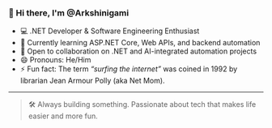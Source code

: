 ### 👋 Hi there, I'm @Arkshinigami 

- 💻 .NET Developer & Software Engineering Enthusiast  
- 🌱 Currently learning ASP.NET Core, Web APIs, and backend automation  
- 🤝 Open to collaboration on .NET and AI-integrated automation projects  
- 😄 Pronouns: He/Him  
- ⚡ Fun fact: The term *“surfing the internet”* was coined in 1992 by librarian Jean Armour Polly (aka Net Mom).

---

> 🛠️ Always building something. Passionate about tech that makes life easier and more fun.
